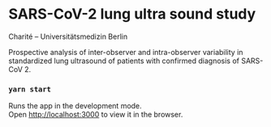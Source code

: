 # SARS-CoV-2 lung ultra sound study

Charité – Universitätsmedizin Berlin

Prospective analysis of inter-observer and intra-observer variability in standardized lung ultrasound of patients with confirmed diagnosis of SARS-CoV 2.


### `yarn start`

Runs the app in the development mode.<br />
Open [http://localhost:3000](http://localhost:3000) to view it in the browser.
